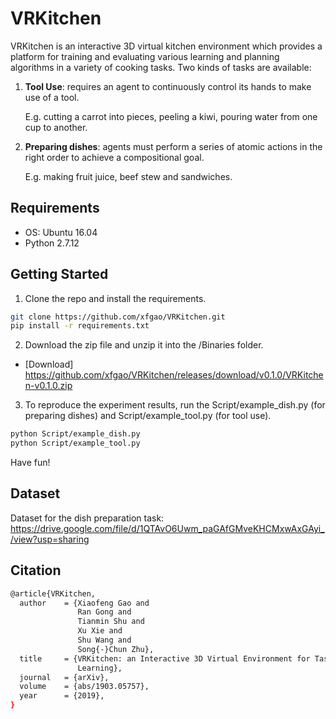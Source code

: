 # VRKitchen #

VRKitchen is an interactive 3D virtual kitchen environment which provides a platform for training and evaluating various learning and planning algorithms in a variety of cooking tasks. Two kinds of tasks are available:

1. **Tool Use**: requires an agent to continuously control its hands to make use of a tool.

    E.g. cutting a carrot into pieces, peeling a kiwi, pouring water from one cup to another. 

2. **Preparing dishes**: agents must perform a series of atomic actions in the right order to achieve a compositional goal.

    E.g. making fruit juice, beef stew and sandwiches. 

## Requirements ##
* OS: Ubuntu 16.04
* Python 2.7.12

## Getting Started ##
1. Clone the repo and install the requirements.

```bash
git clone https://github.com/xfgao/VRKitchen.git
pip install -r requirements.txt
```

2. Download the zip file and unzip it into the /Binaries folder.

- [Download] https://github.com/xfgao/VRKitchen/releases/download/v0.1.0/VRKitchen-v0.1.0.zip

3. To reproduce the experiment results, run the Script/example_dish.py (for preparing dishes) and Script/example_tool.py (for tool use).

```bash
python Script/example_dish.py
python Script/example_tool.py
```

  Have fun!

## Dataset ##
Dataset for the dish preparation task: https://drive.google.com/file/d/1QTAvO6Uwm_paGAfGMveKHCMxwAxGAyi_/view?usp=sharing

## Citation ##
```bash
@article{VRKitchen,
  author    = {Xiaofeng Gao and
               Ran Gong and
               Tianmin Shu and
               Xu Xie and
               Shu Wang and
               Song{-}Chun Zhu},
  title     = {VRKitchen: an Interactive 3D Virtual Environment for Task-oriented
               Learning},
  journal   = {arXiv},
  volume    = {abs/1903.05757},
  year      = {2019},
}
```
